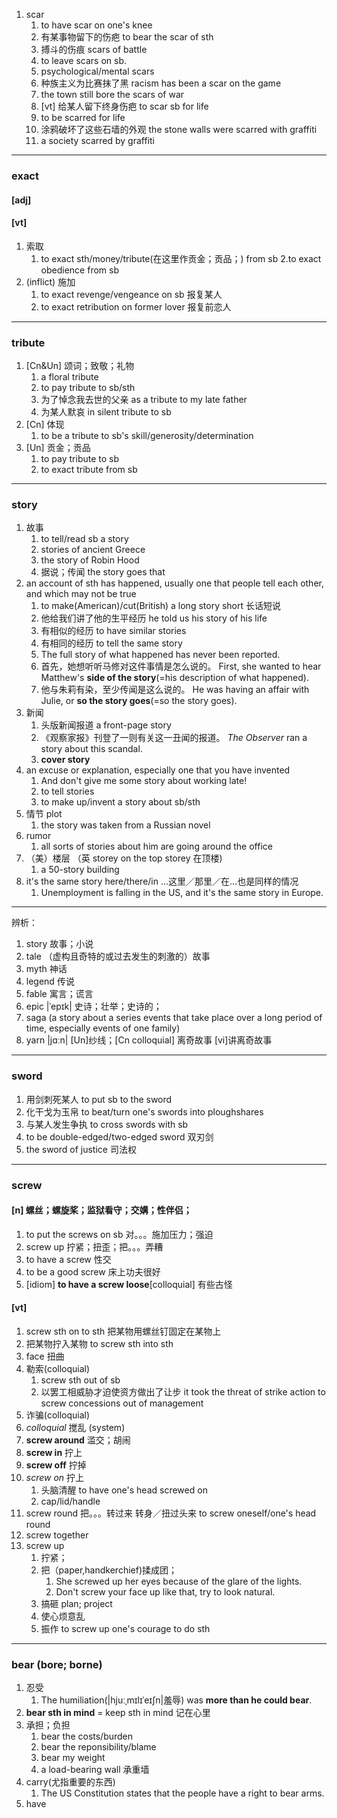 1. scar
    1. to have scar on one's knee
    2. 有某事物留下的伤疤
    to bear the scar of sth
    3. 搏斗的伤痕 scars of battle
    4. to leave scars on sb.
    5. psychological/mental scars
    6. 种族主义为比赛抹了黑
    racism has been a scar on the game
    7. the town still bore the scars of war
    8. [vt] 给某人留下终身伤疤 to scar sb for life
    9. to be scarred for life
    10. 涂鸦破坏了这些石墙的外观
    the stone walls were scarred with graffiti
    11. a society scarred by graffiti
***
### exact
#### [adj]
#### [vt]
1. 索取
    1. to exact sth/money/tribute(在这里作贡金；贡品；) from sb
    2.to exact obedience from sb
2. (inflict) 施加
    1. to exact revenge/vengeance on sb 报复某人
    2. to exact retribution on former lover 报复前恋人
***
### tribute
1. [Cn&Un] 颂词；致敬；礼物
    1. a floral tribute
    2. to pay tribute to sb/sth
    3. 为了悼念我去世的父亲 as a tribute to my late father
    4. 为某人默哀 in silent tribute to sb
2. [Cn] 体现
    1. to be a tribute to sb's skill/generosity/determination
3. [Un] 贡金；贡品
    1. to pay tribute to sb
    2. to exact tribute from sb
***
### story
1. 故事
    1. to tell/read sb a story
    2. stories of ancient Greece
    3. the story of Robin Hood
    4. 据说；传闻 the story goes that
2. an account of sth has happened, usually one that people tell each other, and which may not be true
    1. to make(American)/cut(British) a long story short 长话短说
    2. 他给我们讲了他的生平经历 he told us his story of his life
    3. 有相似的经历 to have similar stories
    4. 有相同的经历 to tell the same story
    5. The full story of what happened has never been reported.
    6. 首先，她想听听马修对这件事情是怎么说的。 First, she wanted to hear Matthew's **side of the story**(=his description of what happened).
    7. 他与朱莉有染，至少传闻是这么说的。 He was having an affair with Julie, or **so the story goes**(=so the story goes).
3. 新闻
    1. 头版新闻报道 a front-page story
    2. 《观察家报》刊登了一则有关这一丑闻的报道。 *The Observer* ran a story about this scandal.
    3. **cover story**
4. an excuse or explanation, especially one that you have invented
    1. And don't give me some story about working late!
    2. to tell stories
    3. to make up/invent a story about sb/sth
5. 情节 plot
    1. the story was taken from a Russian novel
6. rumor
    1. all sorts of stories about him are going around the office
7. （美）楼层 （英 storey on the top storey 在顶楼)
    1. a 50-story building
8. it's the same story here/there/in ...这里／那里／在...也是同样的情况
    1. Unemployment is falling in the US, and it's the same story in Europe.
***
辨析：
1. story 故事；小说
2. tale （虚构且奇特的或过去发生的刺激的）故事
3. myth 神话
4. legend 传说
5. fable 寓言；谎言
6. epic |ˈepɪk| 史诗；壮举；史诗的；
7. saga (a story about a series events that take place over a long period of time, especially events of one family)
8. yarn |jɑːn| [Un]纱线；[Cn colloquial] 离奇故事 [vi]讲离奇故事
***
### sword
1. 用剑刺死某人 to put sb to the sword
2. 化干戈为玉帛 to beat/turn one's swords into ploughshares
3. 与某人发生争执 to cross swords with sb
4. to be double-edged/two-edged sword 双刃剑
5. the sword of justice 司法权
***
### screw
#### [n]  螺丝；螺旋桨；监狱看守；交媾；性伴侣；
1. to put the screws on sb 对。。。施加压力；强迫
2. screw up 拧紧；扭歪；把。。。弄糟
3. to have a screw 性交
4. to be a good screw 床上功夫很好
5. [idiom] **to have a screw loose**[colloquial] 有些古怪

#### [vt]
1. screw sth on to sth 把某物用螺丝钉固定在某物上
2. 把某物拧入某物 to screw sth into sth
3. face 扭曲
4. 勒索(colloquial)  
    1. screw sth out of sb
    2. 以罢工相威胁才迫使资方做出了让步 it took the threat of strike action to screw concessions out of management
5. 诈骗(colloquial)
6. *colloquial* 搅乱 (system)
7. **screw around** 滥交；胡闹
8. **screw in** 拧上
9. **screw off** 拧掉
10. *screw on* 拧上
    1. 头脑清醒 to have one's head screwed on
    2. cap/lid/handle
11. screw round 把。。。转过来
    转身／扭过头来 to screw oneself/one's head round
12. screw together
13. screw up
    1. 拧紧；
    2. 把（paper,handkerchief)揉成团；
        1. She screwed up her eyes because of the glare of the lights.
        2. Don't screw your face up like that, try to look natural.
    3. 搞砸 plan; project
    4. 使心烦意乱
    5. 振作 to screw up one's courage to do sth
***
### bear (bore; borne)
1. 忍受
    1. The humiliation(|hjuːˌmɪlɪˈeɪʃn|羞辱) was **more than he could bear**.
2. **bear sth in mind** = keep sth in mind 记在心里
3. 承担；负担
    1. bear the costs/burden
    2. bear the reponsibility/blame
    3. bear my weight
    4. a load-bearing wall 承重墙
5. carry(尤指重要的东西)
    1. The US Constitution states that the people have a right to bear arms.
6. have
